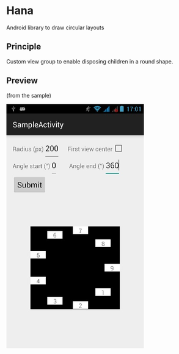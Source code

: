 # Hana
Android library to draw circular layouts

## Principle
Custom view group to enable disposing children in a round shape.


## Preview
(from the sample)

![](sample_activity_screen.jpg)